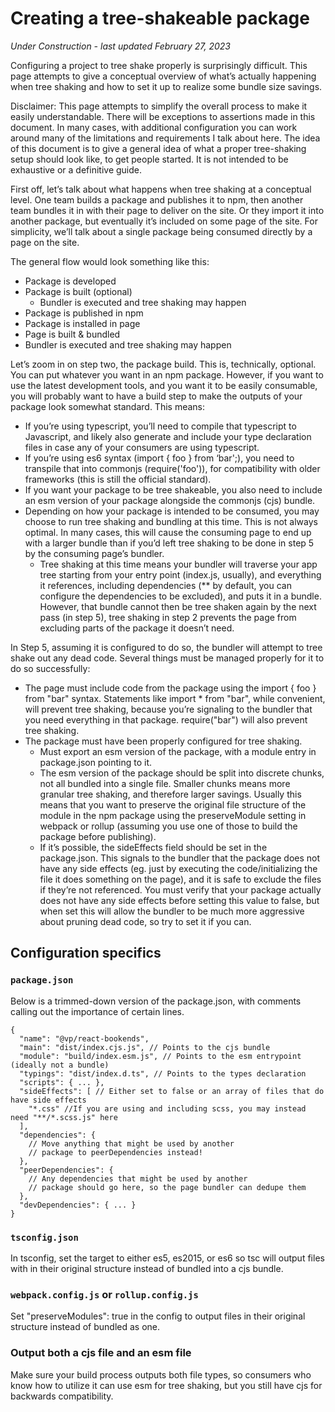 # Creating a tree-shakeable package
_Under Construction - last updated February 27, 2023_

Configuring a project to tree shake properly is surprisingly difficult. This page attempts to give a conceptual overview of what’s actually happening when tree shaking and how to set it up to realize some bundle size savings.

Disclaimer: This page attempts to simplify the overall process to make it easily understandable. There will be exceptions to assertions made in this document. In many cases, with additional configuration you can work around many of the limitations and requirements I talk about here. The idea of this document is to give a general idea of what a proper tree-shaking setup should look like, to get people started. It is not intended to be exhaustive or a definitive guide.

First off, let’s talk about what happens when tree shaking at a conceptual level. One team builds a package and publishes it to npm, then another team bundles it in with their page to deliver on the site. Or they import it into another package, but eventually it’s included on some page of the site. For simplicity, we’ll talk about a single package being consumed directly by a page on the site.

The general flow would look something like this:
* Package is developed
* Package is built (optional)
  * Bundler is executed and tree shaking may happen
* Package is published in npm
* Package is installed in page
* Page is built & bundled
* Bundler is executed and tree shaking may happen

Let’s zoom in on step two, the package build. This is, technically, optional. You can put whatever you want in an npm package. However, if you want to use the latest development tools, and you want it to be easily consumable, you will probably want to have a build step to make the outputs of your package look somewhat standard. This means:
* If you’re using typescript, you’ll need to compile that typescript to Javascript, and likely also generate and include your type declaration files in case any of your consumers are using typescript.
* If you’re using es6 syntax (import { foo } from ‘bar';), you need to transpile that into commonjs (require('foo')), for compatibility with older frameworks (this is still the official standard).
* If you want your package to be tree shakeable, you also need to include an esm version of your package alongside the commonjs (cjs) bundle.
* Depending on how your package is intended to be consumed, you may choose to run tree shaking and bundling at this time. This is not always optimal. In many cases, this will cause the consuming page to end up with a larger bundle than if you’d left tree shaking to be done in step 5 by the consuming page’s bundler.
  * Tree shaking at this time means your bundler will traverse your app tree starting from your entry point (index.js, usually), and everything it references, including dependencies (** by default, you can configure the dependencies to be excluded), and puts it in a bundle. However, that bundle cannot then be tree shaken again by the next pass (in step 5), tree shaking in step 2 prevents the page from excluding parts of the package it doesn’t need.

In Step 5, assuming it is configured to do so, the bundler will attempt to tree shake out any dead code. Several things must be managed properly for it to do so successfully:
* The page must include code from the package using the import { foo } from "bar" syntax. Statements like import * from "bar", while convenient, will prevent tree shaking, because you’re signaling to the bundler that you need everything in that package. require("bar") will also prevent tree shaking.
* The package must have been properly configured for tree shaking.
  * Must export an esm version of the package, with a module entry in package.json pointing to it.
  * The esm version of the package should be split into discrete chunks, not all bundled into a single file. Smaller chunks means more granular tree shaking, and therefore larger savings. Usually this means that you want to preserve the original file structure of the module in the npm package using the preserveModule setting in webpack or rollup (assuming you use one of those to build the package before publishing).
  * If it’s possible, the sideEffects field should be set in the package.json. This signals to the bundler that the package does not have any side effects (eg. just by executing the code/initializing the file it does something on the page), and it is safe to exclude the files if they’re not referenced. You must verify that your package actually does not have any side effects before setting this value to false, but when set this will allow the bundler to be much more aggressive about pruning dead code, so try to set it if you can.

## Configuration specifics
### `package.json`
Below is a trimmed-down version of the package.json, with comments calling out the importance of certain lines.

```
{
  "name": "@vp/react-bookends",
  "main": "dist/index.cjs.js", // Points to the cjs bundle
  "module": "build/index.esm.js", // Points to the esm entrypoint (ideally not a bundle)
  "typings": "dist/index.d.ts", // Points to the types declaration
  "scripts": { ... },
  "sideEffects": [ // Either set to false or an array of files that do have side effects
    "*.css" //If you are using and including scss, you may instead need "**/*.scss.js" here
  ],
  "dependencies": {
    // Move anything that might be used by another
    // package to peerDependencies instead!
  },
  "peerDependencies": {
    // Any dependencies that might be used by another
    // package should go here, so the page bundler can dedupe them
  },
  "devDependencies": { ... }
}
```

### `tsconfig.json`
In tsconfig, set the target to either es5, es2015, or es6 so tsc will output files with in their original structure instead of bundled into a cjs bundle.

### `webpack.config.js` or `rollup.config.js`
Set "preserveModules": true in the config to output files in their original structure instead of bundled as one.

### Output both a cjs file and an esm file
Make sure your build process outputs both file types, so consumers who know how to utilize it can use esm for tree shaking, but you still have cjs for backwards compatibility.
